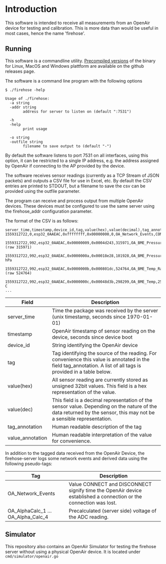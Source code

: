 # Introduction

This software is intended to receive all measurements from an OpenAir
device for testing and calibration. This is more data than would be
useful in most cases, hence the name 'firehose'.


## Running

This software is a commandline utility. [Precompiled versions](https://github.com/OpenAirCgn/firehose-server/releases) of the
binary for Linux, MacOS and Windows plattform are available on the
github releases page.

The software is a command line program with the following options

````
$ ./firehose -help

Usage of ./firehose:
  -a string
  -addr string
        address for server to listen on (default ":7531")

  -h    
  -help
        print usage

  -o string
  -outfile string
        filename to save output to (default "-")

````

By default the software listens to port 7531 on all interfaces, using
this option, it can be restricted to a single IP address, e.g. the
address assigned by OpenAir if connecting to the AP provided by the
device.

The software receives sensor readings (currently as a TCP Stream of JSON
packets) and outputs a CSV file for use in Excel, etc. By default the
CSV entries are printed to STDOUT, but a filename to save the csv can be
provided using the outfile parameter.

The program can receive and process output from multiple OpenAir
devices. These devices must be configured to use the same server using
the firehose_addr configuration parameter.

The format of the CSV is as follows:

````
server_time,timestamp,device_id,tag,value(hex),value(decimal),tag_annotation,value_annotation
1559312722,0,esp32_0AAEAC,0xffffffff,0x00000000,0,OA_Network_Events,CONNECT                                                                                                                                        
1559312722,992,esp32_0AAEAC,0x00000009,0x0004d243,315971,OA_BME_Pressure_Raw,(raw 315971)                                                                                                                          
1559312722,992,esp32_0AAEAC,0x0000000a,0x00018e28,101928,OA_BME_Pressure,1019.28 hPa                                                                                                                               
1559312722,992,esp32_0AAEAC,0x0000000b,0x000801dc,524764,OA_BME_Temp_Raw,(raw 524764)                                                                                                                              
1559312722,992,esp32_0AAEAC,0x0000000c,0x00048d3b,298299,OA_BME_Temp,25.15 C
...
````


Field | Description
------|------------
server_time | Time the package was received by the server (unix timestamp, seconds since 1970-01-01)
timestamp | OpenAir timestamp of sensor reading on the device, seconds since device boot
device_id | String identifying the OpenAir device
tag | Tag identifying the source of the reading. For convenience this value is annotated in the field tag_annotation. A list of all tags is provided in a table below.
value(hex) | All sensor reading are currently stored as unsigned 32bit values. This field is a hex representation of the value.
value(dec) | This field is a decimal representation of the sensor value. Depending on the nature of the data returned by the sensor, this may not be a sensible representation.
tag_annotation | Human readable description of the tag
value_annotation | Human readable interpretation of the value for convenience.


In addition to the tagged data received from the OpenAir Device, the firehose-server logs some network events and derived data using the following pseudo-tags:

Tag | Description
----|------------
OA_Network_Events | Value CONNECT and DISCONNECT signify time the OpenAir device established a connection or the connection was lost.
OA_AlphaCalc_1 … OA_Alpha_Calc_4 | Precalculated (server side) voltage of the ADC reading. 


## Simulator

This repository also contains an OpenAir Simulator for testing the firehose server without using a physical OpenAir device. It is located under `cmd/simulator/openair.go`

